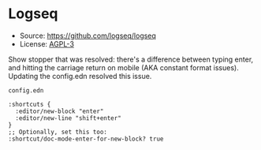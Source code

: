 # Logseq

- Source: https://github.com/logseq/logseq
- License: [AGPL-3](https://www.gnu.org/licenses/agpl-3.0.html)

Show stopper that was resolved: there's a difference between typing enter, and hitting the carriage return on mobile (AKA constant format issues). Updating the config.edn resolved this issue.

`config.edn`

```
:shortcuts {
  :editor/new-block "enter"
  :editor/new-line "shift+enter"
}
;; Optionally, set this too:
:shortcut/doc-mode-enter-for-new-block? true
```
